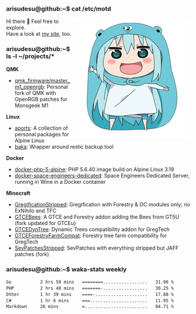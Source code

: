 ### arisudesu@github:~$ cat /etc/motd

<img align="right" src="umaru_golang.png">

Hi there 👋  Feel free to explore.  
Have a look at [my site](https://arisu.dev), too.

### arisudesu@github:~$ ls -l ~/projects/*

**QMK**
 - [qmk_firmware/master_m1_openrgb](https://github.com/arisudesu/qmk_firmware/tree/master_m1_openrgb): Personal fork of QMK with OpenRGB patches for Monsgeek M1

**Linux**
 - [aports](https://github.com/arisudesu/aports):  A collection of personal packages for Alpine Linux
 - [baka](https://github.com/arisudesu/baka): Wrapper around restic backup tool

**Docker**
 - [docker-php-5-alpine](https://github.com/arisudesu/docker-php-5-alpine): PHP 5.6.40 image build on Alpine Linux 3.19
 - [docker-space-engineers-dedicated](https://github.com/arisudesu/docker-space-engineers-dedicated): Space Engineers Dedicated Server, running in Wine in a Docker container

**Minecraft**
 - [GregificationStripped](https://github.com/arisudesu/GregificationStripped): Gregification with Forestry & OC modules only; no ExNihilo and TFC
 - [GTCEBees](https://github.com/arisudesu/GTCEBees): A GTCE and Forestry addon adding the Bees from GT5U (fork updated for GTCEu)
 - [GTCEDynTree](https://github.com/arisudesu/GTCEDynTree): Dynamic Trees compatibility addon for GregTech
 - [GTCEForestryFarmCompat](https://github.com/arisudesu/GTCEForestryFarmCompat): Forestry tree farm compatibility for GregTech
 - [SevPatchesStripped](https://github.com/arisudesu/SevPatchesStripped): SevPatches with everything stripped but JAFF patches (fork)

### arisudesu@github:~$ waka-stats weekly

<!--START_SECTION:waka-->

```txt
Go           2 hrs 58 mins   ========.................   31.96 %
PHP          2 hrs 48 mins   =======-.................   30.25 %
Other        1 hr 39 mins    ====-....................   17.88 %
C#           1 hr 6 mins     ===......................   11.95 %
Markdown     26 mins         =........................   04.71 %
```

<!--END_SECTION:waka-->
